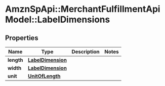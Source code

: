# AmznSpApi::MerchantFulfillmentApiModel::LabelDimensions

## Properties
Name | Type | Description | Notes
------------ | ------------- | ------------- | -------------
**length** | [**LabelDimension**](LabelDimension.md) |  | 
**width** | [**LabelDimension**](LabelDimension.md) |  | 
**unit** | [**UnitOfLength**](UnitOfLength.md) |  | 

